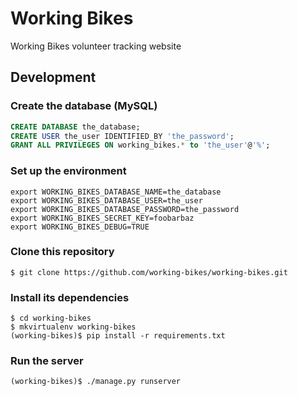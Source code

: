# Working Bikes
Working Bikes volunteer tracking website

## Development

### Create the database (MySQL)
```sql
CREATE DATABASE the_database;
CREATE USER the_user IDENTIFIED_BY 'the_password';
GRANT ALL PRIVILEGES ON working_bikes.* to 'the_user'@'%';
```

### Set up the environment
```shell
export WORKING_BIKES_DATABASE_NAME=the_database
export WORKING_BIKES_DATABASE_USER=the_user
export WORKING_BIKES_DATABASE_PASSWORD=the_password
export WORKING_BIKES_SECRET_KEY=foobarbaz
export WORKING_BIKES_DEBUG=TRUE
```

### Clone this repository
```shell
$ git clone https://github.com/working-bikes/working-bikes.git
```
### Install its dependencies
```shell
$ cd working-bikes
$ mkvirtualenv working-bikes
(working-bikes)$ pip install -r requirements.txt
```

### Run the server
```shell
(working-bikes)$ ./manage.py runserver
```
